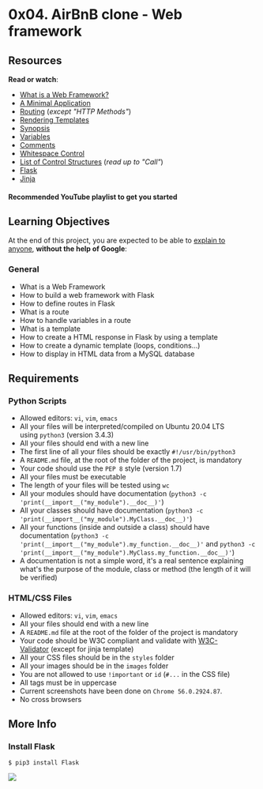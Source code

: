 0x04. AirBnB clone - Web framework
==================================

Resources
---------

**Read or watch**:

-   [What is a Web Framework?](https://intranet.alxswe.com/rltoken/64SQpOGx46Ljp0zFJchESg "What is a Web Framework?")
-   [A Minimal Application](https://intranet.alxswe.com/rltoken/NopQlHIr9J_9OPX9XRgfvw "A Minimal Application")
-   [Routing](https://intranet.alxswe.com/rltoken/cQiIhbSdIcg1Ao1MICseBg "Routing") (*except "HTTP Methods"*)
-   [Rendering Templates](https://intranet.alxswe.com/rltoken/DBM65T59nySd0ZRlZZ0CXw "Rendering Templates")
-   [Synopsis](https://intranet.alxswe.com/rltoken/5Y_A7XB9Qo1JeZgiSUq0yQ "Synopsis")
-   [Variables](https://intranet.alxswe.com/rltoken/ITzobwYP1Lc4KqEUUcYCGw "Variables")
-   [Comments](https://intranet.alxswe.com/rltoken/ykUFuQSE9KD1M7WGY-4v4w "Comments")
-   [Whitespace Control](https://intranet.alxswe.com/rltoken/NMLZom50ZVOxQlgYW3rnuQ "Whitespace Control")
-   [List of Control Structures](https://intranet.alxswe.com/rltoken/5AGhzIt0zSpPJh9SFysdMQ "List of Control Structures") (*read up to "Call"*)
-   [Flask](https://intranet.alxswe.com/rltoken/VJs151_hsE9g7Cw-Pz5bVg "Flask")
-   [Jinja](https://intranet.alxswe.com/rltoken/2y_hunzGCCvSot06EW67UQ "Jinja")

#### Recommended YouTube playlist to get you started

Learning Objectives
-------------------

At the end of this project, you are expected to be able to [explain to anyone](https://intranet.alxswe.com/rltoken/fja4_zmJuVaRtHFviyVv9Q "explain to anyone"), **without the help of Google**:

### General

-   What is a Web Framework
-   How to build a web framework with Flask
-   How to define routes in Flask
-   What is a route
-   How to handle variables in a route
-   What is a template
-   How to create a HTML response in Flask by using a template
-   How to create a dynamic template (loops, conditions...)
-   How to display in HTML data from a MySQL database

Requirements
------------

### Python Scripts

-   Allowed editors: `vi`, `vim`, `emacs`
-   All your files will be interpreted/compiled on Ubuntu 20.04 LTS using `python3` (version 3.4.3)
-   All your files should end with a new line
-   The first line of all your files should be exactly `#!/usr/bin/python3`
-   A `README.md` file, at the root of the folder of the project, is mandatory
-   Your code should use the `PEP 8` style (version 1.7)
-   All your files must be executable
-   The length of your files will be tested using `wc`
-   All your modules should have documentation (`python3 -c 'print(__import__("my_module").__doc__)'`)
-   All your classes should have documentation (`python3 -c 'print(__import__("my_module").MyClass.__doc__)'`)
-   All your functions (inside and outside a class) should have documentation (`python3 -c 'print(__import__("my_module").my_function.__doc__)'` and `python3 -c 'print(__import__("my_module").MyClass.my_function.__doc__)'`)
-   A documentation is not a simple word, it's a real sentence explaining what's the purpose of the module, class or method (the length of it will be verified)

### HTML/CSS Files

-   Allowed editors: `vi`, `vim`, `emacs`
-   All your files should end with a new line
-   A `README.md` file at the root of the folder of the project is mandatory
-   Your code should be W3C compliant and validate with [W3C-Validator](https://intranet.alxswe.com/rltoken/_bfSTiq2t4otmyPespKhEg "W3C-Validator") (except for jinja template)
-   All your CSS files should be in the `styles` folder
-   All your images should be in the `images` folder
-   You are not allowed to use `!important` or `id` (`#...` in the CSS file)
-   All tags must be in uppercase
-   Current screenshots have been done on `Chrome 56.0.2924.87`. 
-   No cross browsers 

More Info
---------

### Install Flask

```
$ pip3 install Flask

```

![](https://s3.amazonaws.com/intranet-projects-files/concepts/74/hbnb_step3.png)
